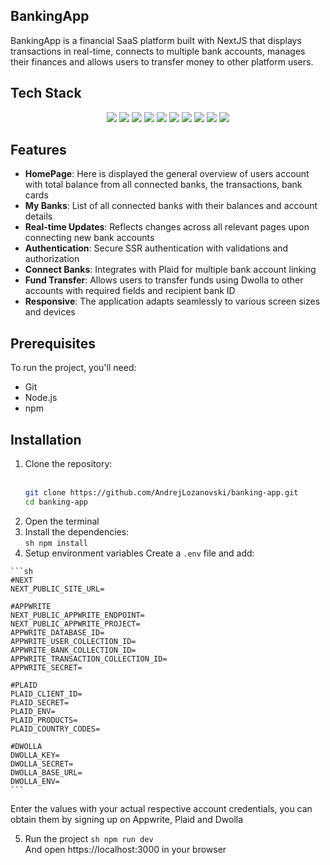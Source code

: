 ## BankingApp

BankingApp is a financial SaaS platform built with NextJS that displays transactions in real-time, connects to multiple bank accounts, manages their finances and allows users to transfer money to other platform users.

## Tech Stack
<p align="center">
  <img src="https://img.shields.io/badge/Next.js-000000?style=for-the-badge&logo=nextdotjs&logoColor=white" />
  <img src="https://img.shields.io/badge/TypeScript-3178C6?style=for-the-badge&logo=typescript&logoColor=white" />
  <img src="https://img.shields.io/badge/TailwindCSS-38B2AC?style=for-the-badge&logo=tailwind-css&logoColor=white" />
  <img src="https://img.shields.io/badge/Appwrite-F02E65?style=for-the-badge&logo=appwrite&logoColor=white" />
  <img src="https://img.shields.io/badge/Plaid-0085CA?style=for-the-badge&logo=plaid&logoColor=white" />
  <img src="https://img.shields.io/badge/Dwolla-FF5C00?style=for-the-badge&logoColor=white" />
  <img src="https://img.shields.io/badge/Zod-2F80ED?style=for-the-badge&logoColor=white" />
  <img src="https://img.shields.io/badge/Chart.js-FF6384?style=for-the-badge&logo=chartdotjs&logoColor=white" />
  <img src="https://img.shields.io/badge/React Hook Form-EC5990?style=for-the-badge&logo=reacthookform&logoColor=white" />
  <img src="https://img.shields.io/badge/ShadCN-FFFFFF?style=for-the-badge&logoColor=black" />
</p>

## Features
 - **HomePage**: Here is displayed the general overview of users account with total balance from all connected banks, the transactions, bank cards
 - **My Banks**: List of all connected banks with their balances and account details
 - **Real-time Updates**: Reflects changes across all relevant pages upon connecting new bank accounts
 - **Authentication**: Secure SSR authentication with validations and authorization
 - **Connect Banks**: Integrates with Plaid for multiple bank account linking
 - **Fund Transfer**: Allows users to transfer funds using Dwolla to other accounts with required fields and recipient bank ID
 - **Responsive**: The application adapts seamlessly to various screen sizes and devices

## Prerequisites
To run the project, you'll need:
  - Git
  - Node.js
  - npm

## Installation
  1. Clone the repository: <br><br>
     ```sh
     git clone https://github.com/AndrejLozanovski/banking-app.git
     cd banking-app
  2. Open the terminal
  3. Install the dependencies: <br>
     ```sh npm install```
  4. Setup environment variables
     Create a ```.env``` file and add:
      
    ```sh
    #NEXT
    NEXT_PUBLIC_SITE_URL=

    #APPWRITE
    NEXT_PUBLIC_APPWRITE_ENDPOINT=
    NEXT_PUBLIC_APPWRITE_PROJECT=
    APPWRITE_DATABASE_ID=
    APPWRITE_USER_COLLECTION_ID=
    APPWRITE_BANK_COLLECTION_ID=
    APPWRITE_TRANSACTION_COLLECTION_ID=
    APPWRITE_SECRET=
    
    #PLAID
    PLAID_CLIENT_ID=
    PLAID_SECRET=
    PLAID_ENV=
    PLAID_PRODUCTS=
    PLAID_COUNTRY_CODES=
    
    #DWOLLA
    DWOLLA_KEY=
    DWOLLA_SECRET=
    DWOLLA_BASE_URL=
    DWOLLA_ENV=
    ```

  Enter the values with your actual respective account credentials, you can obtain them by signing up on Appwrite, Plaid and Dwolla
  
  5. Run the project
  ```sh npm run dev``` <br>
  And open https://localhost:3000 in your browser
